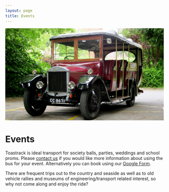 ```yaml
---
layout: page
title: Events
---
```


![Events Image][events-image]

# Events

Toastrack is ideal transport for society balls, parties, weddings and school proms. Please [contact us][contact-us] if you would like more information about using the bus for your event. Alternatively you can book using our [Google Form][google-form].

There are frequent trips out to the country and seaside as well as to old vehicle rallies and museums of engineering/transport related interest, so why not come along and enjoy the ride?

[events-image]: /img/page-images/events.jpg
[contact-us]: mailto:manager@toastrackbus.org
[google-form]: book/
